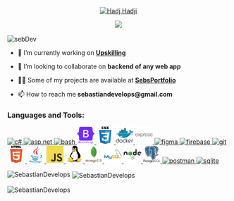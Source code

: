 <div class="container-lg px-3 my-5 markdown-body">
      
<p align="center">
  <a href="https://github.com/SebastianDevelops">
    <img src="https://readme-typing-svg.demolab.com?font=Fira+Code&amp;size=30&amp;duration=100&amp;pause=800&amp;color=F70000&amp;center=true&amp;width=435&amp;lines=Sebastian+Van Rooyen" alt="Hadj Hadji"></a>
</p>

<p align="center">
  <a href="https://github.com/SebastianDevelops">
    <img src="https://readme-typing-svg.demolab.com?font=Fira+Code&amp;size=30&amp;duration=1000&amp;pause=1000&amp;color=F70000&amp;center=true&amp;width=435&amp;lines=Backend+Developer;Asp.net;Frontend+Developer;CS;SQL;Jquery;Ajax;LINQ;MVC;Git;Entity+Framework;Python;Django"></a>
</p>


<p align="left"> <img src="https://komarev.com/ghpvc/?username=SebastianDevelops&amp;label=Profile%20views&amp;color=ff0000&amp;style=flat" alt="sebDev"> </p>

<ul>
  <li>
    <p>🔭 I’m currently working on <a href="https://github.com/SebastianDevelops/computerScience"><strong>Upskilling</strong></a></p>
  </li>
  <li>
    <p>👯 I’m looking to collaborate on <strong>backend of any web app</strong></p>
  </li>
  <li>
    <p>👨‍💻 Some of my projects are available at <a href="https://sebastians-portfolio-site.web.app/"><strong>SebsPortfolio</strong></a></p>
  </li>
  <li>
    <p>📫 How to reach me <strong>sebastiandevelops@gmail.com</strong></p>
  </li>
</ul>

<h3 align="left" id="languages-and-tools">Languages and Tools:<a class="anchorjs-link " href="#languages-and-tools" aria-label="Anchor" data-anchorjs-icon="" style="font: 1em / 1 anchorjs-icons; padding-left: 0.375em;"></a></h3>
<p align="left"> <a href="https://developer.android.com" target="_blank" rel="noreferrer"> <img src="https://iconape.com/wp-content/png_logo_vector/c.png" alt="c#" width="40" height="40"> </a> <a href="https://azure.microsoft.com/en-in/" target="_blank" rel="noreferrer"> <img src="https://mlfixga4cteo.i.optimole.com/w:auto/h:auto/q:mauto/f:avif/https://lemborco.com/wp-content/uploads/2022/11/Asp-dot-net-tutorial.png" alt="asp.net" width="40" height="40"> </a> <a href="https://www.gnu.org/software/bash/" target="_blank" rel="noreferrer"> <img src="https://www.vectorlogo.zone/logos/gnu_bash/gnu_bash-icon.svg" alt="bash" width="40" height="40"> </a> <a href="https://getbootstrap.com" target="_blank" rel="noreferrer"> <img src="https://raw.githubusercontent.com/devicons/devicon/master/icons/bootstrap/bootstrap-plain-wordmark.svg" alt="bootstrap" width="40" height="40"> </a> <a href="https://www.w3schools.com/css/" target="_blank" rel="noreferrer"> <img src="https://raw.githubusercontent.com/devicons/devicon/master/icons/css3/css3-original-wordmark.svg" alt="css3" width="40" height="40"> </a> <a href="https://www.docker.com/" target="_blank" rel="noreferrer"> <img src="https://raw.githubusercontent.com/devicons/devicon/master/icons/docker/docker-original-wordmark.svg" alt="docker" width="40" height="40"> </a> <a href="https://expressjs.com" target="_blank" rel="noreferrer"> <img src="https://raw.githubusercontent.com/devicons/devicon/master/icons/express/express-original-wordmark.svg" alt="express" width="40" height="40"> </a> <a href="https://www.figma.com/" target="_blank" rel="noreferrer"> <img src="https://www.vectorlogo.zone/logos/figma/figma-icon.svg" alt="figma" width="40" height="40"> </a> <a href="https://firebase.google.com/" target="_blank" rel="noreferrer"> <img src="https://www.vectorlogo.zone/logos/firebase/firebase-icon.svg" alt="firebase" width="40" height="40"> </a> <a href="https://git-scm.com/" target="_blank" rel="noreferrer"> <img src="https://www.vectorlogo.zone/logos/git-scm/git-scm-icon.svg" alt="git" width="40" height="40"> </a> <a href="https://www.w3.org/html/" target="_blank" rel="noreferrer"> <img src="https://raw.githubusercontent.com/devicons/devicon/master/icons/html5/html5-original-wordmark.svg" alt="html5" width="40" height="40"> </a> <a href="https://www.java.com" target="_blank" rel="noreferrer"> <img src="https://raw.githubusercontent.com/devicons/devicon/master/icons/java/java-original.svg" alt="java" width="40" height="40"> </a> <a href="https://developer.mozilla.org/en-US/docs/Web/JavaScript" target="_blank" rel="noreferrer"> <img src="https://raw.githubusercontent.com/devicons/devicon/master/icons/javascript/javascript-original.svg" alt="javascript" width="40" height="40"> </a> <a href="https://www.linux.org/" target="_blank" rel="noreferrer"> <img src="https://raw.githubusercontent.com/devicons/devicon/master/icons/linux/linux-original.svg" alt="linux" width="40" height="40"> </a> <a href="https://www.mongodb.com/" target="_blank" rel="noreferrer"> <img src="https://raw.githubusercontent.com/devicons/devicon/master/icons/mongodb/mongodb-original-wordmark.svg" alt="mongodb" width="40" height="40"> </a> <a href="https://www.mysql.com/" target="_blank" rel="noreferrer"> <img src="https://raw.githubusercontent.com/devicons/devicon/master/icons/mysql/mysql-original-wordmark.svg" alt="mysql" width="40" height="40"> </a> <a href="https://nodejs.org" target="_blank" rel="noreferrer"> <img src="https://raw.githubusercontent.com/devicons/devicon/master/icons/nodejs/nodejs-original-wordmark.svg" alt="nodejs" width="40" height="40"> </a> <a href="https://www.postgresql.org" target="_blank" rel="noreferrer"> <img src="https://raw.githubusercontent.com/devicons/devicon/master/icons/postgresql/postgresql-original-wordmark.svg" alt="postgresql" width="40" height="40"> </a> <a href="https://postman.com" target="_blank" rel="noreferrer"> <img src="https://www.vectorlogo.zone/logos/getpostman/getpostman-icon.svg" alt="postman" width="40" height="40"> </a> <a href="https://www.sqlite.org/" target="_blank" rel="noreferrer"> <img src="https://www.vectorlogo.zone/logos/sqlite/sqlite-icon.svg" alt="sqlite" width="40" height="40"> </a> </p>

<p><img align="left" src="https://github-readme-stats.vercel.app/api/top-langs?username=SebastianDevelops&amp;show_icons=true&amp;theme=dark&amp;title_color=ffffff&amp;text_color=ffffff&amp;locale=en&amp;layout=compact" alt="SebastianDevelops"></p>

<p>&nbsp;<img align="center" src="https://github-readme-stats.vercel.app/api?username=SebastianDevelops&amp;show_icons=true&amp;theme=dark&amp;locale=en" alt="SebastianDevelops"></p>

<p><img align="center" src="https://github-readme-streak-stats.herokuapp.com/?user=SebastianDevelops&amp;theme=dark" alt="SebastianDevelops"></p>

<p><br><br></p>


      
</div>
    
